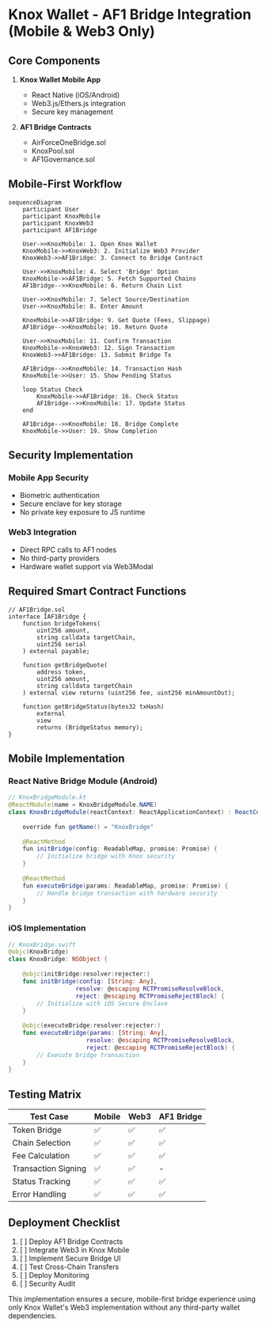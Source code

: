 # Knox Wallet - AF1 Bridge Integration (Mobile & Web3 Only)

## Core Components
1. **Knox Wallet Mobile App**
   - React Native (iOS/Android)
   - Web3.js/Ethers.js integration
   - Secure key management

2. **AF1 Bridge Contracts**
   - AirForceOneBridge.sol
   - KnoxPool.sol
   - AF1Governance.sol

## Mobile-First Workflow

```mermaid
sequenceDiagram
    participant User
    participant KnoxMobile
    participant KnoxWeb3
    participant AF1Bridge
    
    User->>KnoxMobile: 1. Open Knox Wallet
    KnoxMobile->>KnoxWeb3: 2. Initialize Web3 Provider
    KnoxWeb3->>AF1Bridge: 3. Connect to Bridge Contract
    
    User->>KnoxMobile: 4. Select 'Bridge' Option
    KnoxMobile->>AF1Bridge: 5. Fetch Supported Chains
    AF1Bridge-->>KnoxMobile: 6. Return Chain List
    
    User->>KnoxMobile: 7. Select Source/Destination
    User->>KnoxMobile: 8. Enter Amount
    
    KnoxMobile->>AF1Bridge: 9. Get Quote (Fees, Slippage)
    AF1Bridge-->>KnoxMobile: 10. Return Quote
    
    User->>KnoxMobile: 11. Confirm Transaction
    KnoxMobile->>KnoxWeb3: 12. Sign Transaction
    KnoxWeb3->>AF1Bridge: 13. Submit Bridge Tx
    
    AF1Bridge-->>KnoxMobile: 14. Transaction Hash
    KnoxMobile->>User: 15. Show Pending Status
    
    loop Status Check
        KnoxMobile->>AF1Bridge: 16. Check Status
        AF1Bridge-->>KnoxMobile: 17. Update Status
    end
    
    AF1Bridge-->>KnoxMobile: 18. Bridge Complete
    KnoxMobile->>User: 19. Show Completion
```

## Security Implementation

### Mobile App Security
- Biometric authentication
- Secure enclave for key storage
- No private key exposure to JS runtime

### Web3 Integration
- Direct RPC calls to AF1 nodes
- No third-party providers
- Hardware wallet support via Web3Modal

## Required Smart Contract Functions

```solidity
// AF1Bridge.sol
interface IAF1Bridge {
    function bridgeTokens(
        uint256 amount, 
        string calldata targetChain,
        uint256 serial
    ) external payable;
    
    function getBridgeQuote(
        address token,
        uint256 amount,
        string calldata targetChain
    ) external view returns (uint256 fee, uint256 minAmountOut);
    
    function getBridgeStatus(bytes32 txHash) 
        external 
        view 
        returns (BridgeStatus memory);
}
```

## Mobile Implementation

### React Native Bridge Module (Android)
```java
// KnoxBridgeModule.kt
@ReactModule(name = KnoxBridgeModule.NAME)
class KnoxBridgeModule(reactContext: ReactApplicationContext) : ReactContextBaseJavaModule(reactContext) {
    
    override fun getName() = "KnoxBridge"
    
    @ReactMethod
    fun initBridge(config: ReadableMap, promise: Promise) {
        // Initialize bridge with Knox security
    }
    
    @ReactMethod
    fun executeBridge(params: ReadableMap, promise: Promise) {
        // Handle bridge transaction with hardware security
    }
}
```

### iOS Implementation
```swift
// KnoxBridge.swift
@objc(KnoxBridge)
class KnoxBridge: NSObject {
    
    @objc(initBridge:resolver:rejecter:)
    func initBridge(config: [String: Any], 
                   resolve: @escaping RCTPromiseResolveBlock,
                   reject: @escaping RCTPromiseRejectBlock) {
        // Initialize with iOS Secure Enclave
    }
    
    @objc(executeBridge:resolver:rejecter:)
    func executeBridge(params: [String: Any],
                      resolve: @escaping RCTPromiseResolveBlock,
                      reject: @escaping RCTPromiseRejectBlock) {
        // Execute bridge transaction
    }
}
```

## Testing Matrix

| Test Case | Mobile | Web3 | AF1 Bridge |
|----------|--------|------|------------|
| Token Bridge | ✅ | ✅ | ✅ |
| Chain Selection | ✅ | ✅ | ✅ |
| Fee Calculation | ✅ | ✅ | ✅ |
| Transaction Signing | ✅ | ✅ | - |
| Status Tracking | ✅ | ✅ | ✅ |
| Error Handling | ✅ | ✅ | ✅ |

## Deployment Checklist

1. [ ] Deploy AF1 Bridge Contracts
2. [ ] Integrate Web3 in Knox Mobile
3. [ ] Implement Secure Bridge UI
4. [ ] Test Cross-Chain Transfers
5. [ ] Deploy Monitoring
6. [ ] Security Audit

This implementation ensures a secure, mobile-first bridge experience using only Knox Wallet's Web3 implementation without any third-party wallet dependencies.
